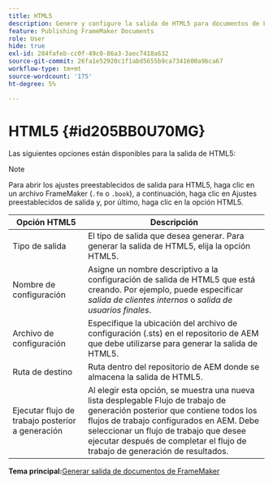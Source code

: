 ```yaml
---
title: HTML5
description: Genere y configure la salida de HTML5 para documentos de FrameMaker en AEM Guides.
feature: Publishing FrameMaker Documents
role: User
hide: true
exl-id: 284fafeb-cc0f-49c0-86a3-3aec7418a632
source-git-commit: 26fa1e52920c1f1abd5655b9ca7341600a9bca67
workflow-type: tm+mt
source-wordcount: '175'
ht-degree: 5%

---
```


# HTML5 {#id205BB0U70MG}

Las siguientes opciones están disponibles para la salida de HTML5:

>[!NOTE]
>
> Para abrir los ajustes preestablecidos de salida para HTML5, haga clic en un archivo FrameMaker \(`.fm` o `.book`\), a continuación, haga clic en Ajustes preestablecidos de salida y, por último, haga clic en la opción HTML5.

| Opción HTML5 | Descripción |
|------------|-----------|
| Tipo de salida | El tipo de salida que desea generar. Para generar la salida de HTML5, elija la opción HTML5. |
| Nombre de configuración | Asigne un nombre descriptivo a la configuración de salida de HTML5 que está creando. Por ejemplo, puede especificar *salida de clientes internos* o *salida de usuarios finales*. |
| Archivo de configuración | Especifique la ubicación del archivo de configuración \(.sts\) en el repositorio de AEM que debe utilizarse para generar la salida de HTML5. |
| Ruta de destino | Ruta dentro del repositorio de AEM donde se almacena la salida de HTML5. |
| Ejecutar flujo de trabajo posterior a generación | Al elegir esta opción, se muestra una nueva lista desplegable Flujo de trabajo de generación posterior que contiene todos los flujos de trabajo configurados en AEM. Debe seleccionar un flujo de trabajo que desee ejecutar después de completar el flujo de trabajo de generación de resultados. |

**Tema principal:**&#x200B;[&#x200B; Generar salida de documentos de FrameMaker](fm-output-generatation.md)
